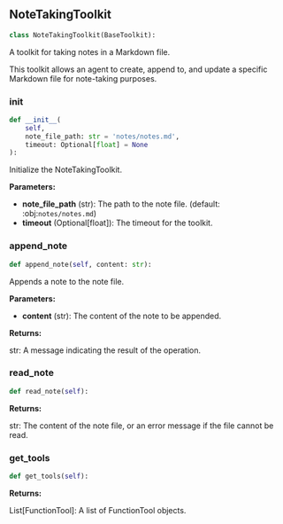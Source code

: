 <a id="camel.toolkits.note_taking_toolkit"></a>

<a id="camel.toolkits.note_taking_toolkit.NoteTakingToolkit"></a>

## NoteTakingToolkit

```python
class NoteTakingToolkit(BaseToolkit):
```

A toolkit for taking notes in a Markdown file.

This toolkit allows an agent to create, append to, and update a specific
Markdown file for note-taking purposes.

<a id="camel.toolkits.note_taking_toolkit.NoteTakingToolkit.__init__"></a>

### __init__

```python
def __init__(
    self,
    note_file_path: str = 'notes/notes.md',
    timeout: Optional[float] = None
):
```

Initialize the NoteTakingToolkit.

**Parameters:**

- **note_file_path** (str): The path to the note file. (default: :obj:`notes/notes.md`)
- **timeout** (Optional[float]): The timeout for the toolkit.

<a id="camel.toolkits.note_taking_toolkit.NoteTakingToolkit.append_note"></a>

### append_note

```python
def append_note(self, content: str):
```

Appends a note to the note file.

**Parameters:**

- **content** (str): The content of the note to be appended.

**Returns:**

  str: A message indicating the result of the operation.

<a id="camel.toolkits.note_taking_toolkit.NoteTakingToolkit.read_note"></a>

### read_note

```python
def read_note(self):
```

**Returns:**

  str: The content of the note file, or an error message if the
file cannot be read.

<a id="camel.toolkits.note_taking_toolkit.NoteTakingToolkit.get_tools"></a>

### get_tools

```python
def get_tools(self):
```

**Returns:**

  List[FunctionTool]: A list of FunctionTool objects.
